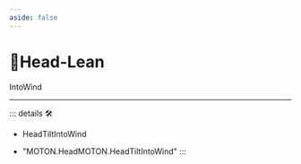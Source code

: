 ```yaml
---
aside: false
---
```

# 🔷<soma>Head</soma>-Lean

IntoWind

---

<!-- =================================================== -->
<!-- =================================================== -->
<!-- =================================================== -->
<!-- =================================================== -->
<!-- =================================================== -->
::: details 🛠

- HeadTiltIntoWind

- "MOTON.HeadMOTON.HeadTiltIntoWind"
:::
